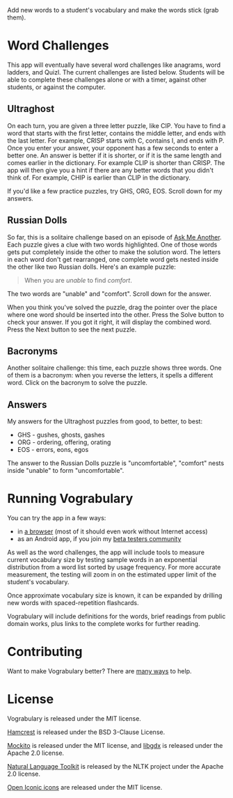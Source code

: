 Add new words to a student's vocabulary and make the words stick (grab them).

Word Challenges
===============
This app will eventually have several word challenges like anagrams, word
ladders, and Quizl. The current challenges are listed below.
Students will be able to complete these challenges alone or with a timer,
against other students, or against the computer.

Ultraghost
----------
On each turn, you are given a three letter puzzle, like CIP. You have to find a word that starts with the first letter, contains the middle letter, and ends with the last letter. For example, CRISP starts with C, contains I, and ends with P. Once you enter your answer, your opponent has a few seconds to enter a better one. An answer is better if it is shorter, or if it is the same length and comes earlier in the dictionary. For example CLIP is shorter than CRISP. The app will then give you a hint if there are any better words that you didn't think of. For example, CHIP is earlier than CLIP in the dictionary.

If you'd like a few practice puzzles, try GHS, ORG, EOS. Scroll down for my answers.

Russian Dolls
-------------
So far, this is a solitaire challenge based on an episode of [Ask Me Another][ama]. Each puzzle gives a clue with two words highlighted. One of those words gets put completely inside the other to make the solution word. The letters in each word don't get rearranged, one complete word gets nested inside the other like two Russian dolls. Here's an example puzzle:

>When you are *unable* to find *comfort*.

The two words are "unable" and "comfort". Scroll down for the answer.

When you think you've solved the puzzle, drag the pointer over the place where one word should be inserted into the other. Press the Solve button to check your answer. If you got it right, it will display the combined word. Press the Next button to see the next puzzle.

Bacronyms
---------
Another solitaire challenge: this time, each puzzle shows three words. One of
them is a bacronym: when you reverse the letters, it spells a different word.
Click on the bacronym to solve the puzzle.

Answers
-------
My answers for the Ultraghost puzzles from good, to better, to best:
 * GHS - gushes, ghosts, gashes
 * ORG - ordering, offering, orating
 * EOS - errors, eons, egos﻿

The answer to the Russian Dolls puzzle is "uncomfortable", "comfort" nests inside "unable" to form "uncomfortable".

Running Vograbulary
===================
You can try the app in a few ways:
 * in [a browser][browser] (most of it should even work without Internet access)
 * as an Android app, if you join my [beta testers community][testers]

As well as the word challenges, the app will include tools to measure current vocabulary size by testing sample words in an exponential distribution from a word list sorted by usage frequency. For more accurate measurement, the testing will zoom in on the estimated upper limit of the student's vocabulary. 

Once approximate vocabulary size is known, it can be expanded by drilling new words with spaced-repetition flashcards. 

Vograbulary will include definitions for the words, brief readings from public domain works, plus links to the complete works for further reading.

Contributing
============
Want to make Vograbulary better? There are [many ways][contributing] to help.

License
=======
Vograbulary is released under the MIT license.

[Hamcrest][hamcrest] is released under the BSD 3-Clause License.

[Mockito][mockito] is released under the MIT license, and [libgdx][libgdx] is released under the Apache 2.0 license.

[Natural Language Toolkit][nltk] is released by the NLTK project under the Apache 2.0 license.

[Open Iconic icons][icons] are released under the MIT license.

[browser]: http://donkirkby.github.io/vograbulary/run/
[testers]: https://plus.google.com/u/0/communities/103264778621024783530
[contributing]: https://github.com/donkirkby/vograbulary/blob/master/CONTRIBUTING.md
[hamcrest]: http://hamcrest.org/JavaHamcrest/
[mockito]: https://code.google.com/p/mockito/
[libgdx]: http://libgdx.badlogicgames.com/
[nltk]: http://nltk.org/
[icons]: https://github.com/iconic/open-iconic
[ama]: http://www.npr.org/2014/01/30/268462155/russian-dolls
